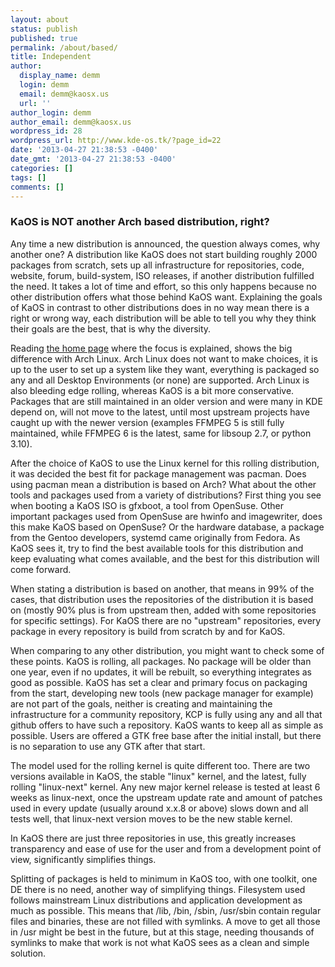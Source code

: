```yaml
---
layout: about
status: publish
published: true
permalink: /about/based/
title: Independent
author:
  display_name: demm
  login: demm
  email: demm@kaosx.us
  url: ''
author_login: demm
author_email: demm@kaosx.us
wordpress_id: 28
wordpress_url: http://www.kde-os.tk/?page_id=22
date: '2013-04-27 21:38:53 -0400'
date_gmt: '2013-04-27 21:38:53 -0400'
categories: []
tags: []
comments: []
---
```

### KaOS is NOT another Arch based distribution, right?
Any time a new distribution is announced, the question always comes, why another one? A distribution like KaOS does not start building roughly 2000 packages from scratch, sets up all infrastructure for repositories, code, website, forum, build-system, ISO releases, if another distribution fulfilled the need. It takes a lot of time and effort, so this only happens because no other distribution offers what those behind KaOS want. Explaining the goals of KaOS in contrast to other distributions does in no way mean there is a right or wrong way, each distribution will be able to tell you why they think their goals are the best, that is why the diversity.

Reading <a title="kaosx.us" href="http://kaosx.us/">the home page</a> where the focus is explained, shows the big difference with Arch Linux. Arch Linux does not want to make choices, it is up to the user to set up a system like they want, everything is packaged so any and all Desktop Environments (or none) are supported. Arch Linux is also bleeding edge rolling, whereas KaOS is a bit more conservative. Packages that are still maintained in an older version and were many in KDE depend on, will not move to the latest, until most upstream projects have caught up with the newer version (examples FFMPEG 5 is still fully maintained, while FFMPEG 6 is the latest, same for libsoup 2.7, or python 3.10).

After the choice of KaOS to use the Linux kernel for this rolling distribution, it was decided the best fit for package management was pacman. Does using pacman mean a distribution is based on Arch? What about the other tools and packages used from a variety of distributions? First thing you see when booting a KaOS ISO is gfxboot, a tool from OpenSuse. Other important packages used from OpenSuse are hwinfo and imagewriter, does this make KaOS based on OpenSuse? Or the hardware database, a package from the Gentoo developers, systemd came originally from Fedora. As KaOS sees it, try to find the best available tools for this distribution and keep evaluating what comes available, and the best for this distribution will come forward.

When stating a distribution is based on another, that means in 99% of the cases, that distribution uses the repositories of the distribution it is based on (mostly 90% plus is from upstream then, added with some repositories for specific settings). For KaOS there are no "upstream" repositories, every package in every repository is build from scratch by and for KaOS.

When comparing to any other distribution, you might want to check some of these points. KaOS is rolling, all packages. No package will be older than one year, even if no updates, it will be rebuilt, so everything integrates as good as possible. KaOS has set a clear and primary focus on packaging from the start, developing new tools (new package manager for example) are not part of the goals, neither is creating and maintaining the infrastructure for a community repository, KCP is fully using any and all that github offers to have such a repository. KaOS wants to keep all as simple as possible. Users are offered a GTK free base after the initial install, but there is no separation to use any GTK after that start.

The model used for the rolling kernel is quite different too. There are two versions available in KaOS, the stable "linux" kernel, and the latest, fully rolling "linux-next" kernel. Any new major kernel release is tested at least 6 weeks as linux-next, once the upstream update rate and amount of patches used in every update (usually around x.x.8 or above) slows down and all tests well, that linux-next version moves to be the new stable kernel.

In KaOS there are just three repositories in use, this greatly increases transparency and ease of use for the user and from a development point of view, significantly simplifies things.

Splitting of packages is held to minimum in KaOS too, with one toolkit, one DE there is no need, another way of simplifying things. Filesystem used follows mainstream Linux distributions and application development as much as possible. This means that /lib, /bin, /sbin, /usr/sbin contain regular files and binaries, these are not filled with symlinks. A move to get all those in /usr might be best in the future, but at this stage, needing thousands of symlinks to make that work is not what KaOS sees as a clean and simple solution.
